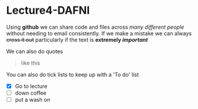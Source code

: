 # Lecture4-DAFNI

Using **github** we can share code and files across *many different people* without needing to email consistently. If we make a mistake we can always ~~cross it out~~ particularly if the text is **extremely _important_**

We can also do quotes
> like this

You can also do tick lists to keep up with a 'To do' list

- [x] Go to lecture
- [ ] down coffee
- [ ] put a wash on
